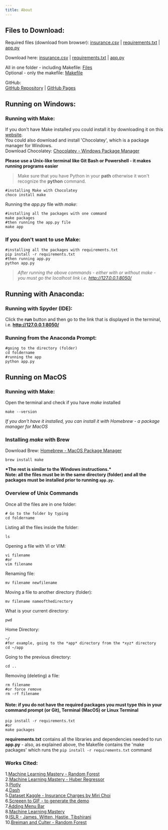 ```yaml
---
title: About
---  
```


## Files to Download:  
Required files (download from browser): [insurance.csv](https://raw.githubusercontent.com/arcelioeperez/dash-app/gh-pages/source/insurance.csv) | [requirements.txt](https://raw.githubusercontent.com/arcelioeperez/dash-app/main/assets/requirements.txt) | [app.py](https://raw.githubusercontent.com/arcelioeperez/dash-app/gh-pages/source/app.py)  

Download here: 
<a target = "_blank" href="source/insurance.csv" download>insurance.csv</a> | <a href="source/requirements.txt" download>requirements.txt</a> | <a target = "_blank" href="source/app.py" download>app.py</a>  

All in one folder - including Makefile: [Files](https://github.com/arcelioeperez/dash-app/tree/gh-pages/source)     
Optional - only the makefile: [Makefile](https://raw.githubusercontent.com/arcelioeperez/dash-app/gh-pages/source/makefile)  
             
GitHub:   
[GitHub Repository](https://github.com/arcelioeperez/dash-app/tree/gh-pages) | [GitHub Pages](https://arcelioeperez.github.io/dash-app/)  
## Running on Windows:   
### Running with Make:  
If you don't have Make installed you could install it by downloading it on this [website](http://gnuwin32.sourceforge.net/packages/make.htm).  
You could also download and install 'Chocolatey', which is a package manager for Windows.  
Download Chocolatey: [Chocolatey - Windows Package Manager](https://chocolatey.org/)  

**Please use a Unix-like terminal like Git Bash or Powershell - it makes running programs easier**  

> Make sure that you have Python in your **path** otherwise it won't recognize the **python** command.  

```
#installing Make with Chocolatey 
choco install make 
```  

Running the *app.py* file with *make*:  
```
#installing all the packages with one command
make packages
#then running the app.py file
make app
```  

### If you don't want to use Make:  
```
#installing all the packages with requirements.txt
pip install -r requirements.txt
#then running app.py
python app.py
```  

>*After running the above commands - either with or without make - you must go the localhost link i.e. http://127.0.0.1:8050/*   

## Running with Anaconda:  
### Running with Spyder (IDE):  

Click the **run** button and then go to the link that is displayed in the terminal, i.e. **http://127.0.0.1:8050/**  

### Running from the Anaconda Prompt:  

```
#going to the directory (folder)
cd foldername 
#running the app 
python app.py
```  

## Running on MacOS  
### Running with Make:  

Open the terminal and check if you have *make* installed  

```
make --version
```  
*If you don't have it installed, you can install it with Homebrew - a package manager for MacOS*  

### Installing *make* with Brew   
Download Brew: [Homebrew - MacOS Package Manager](https://brew.sh/)  
```
brew install make
```   

**\*The rest is similar to the Windows instructions.\***  
**Note: all the files must be in the same directory (folder) and all the packages must be installed prior to running `app.py`.**  

### Overview of Unix Commands
Once all the files are in one folder:  
```
# Go to the folder by typing 
cd foldername 
```  
Listing all the files inside the folder:  
```
ls
```  
Opening a file with VI or VIM:  
```
vi filename
#or 
vim filename
```  
Renaming file:  
```
mv filename newfilename
```  
Moving a file to another directory (folder):  
```
mv filename nameofthedirectory
```  
What is your current directory:  
```
pwd
```  
Home Directory:  
```
~/
#for example, going to the *app* directory from the *xyz* directory 
cd ~/app
```  
Going to the previous directory:  
```
cd .. 
```
Removing (deleting) a file:  
```
rm filename
#or force remove
rm -rf filename
```  

#### **Note:** if you do not have the required packages you must type this in your command prompt (or Git), Terminal (MacOS) or Linux Terminal   
```
pip install -r requirements.txt
#or 
make packages
```    
**requirements.txt** contains all the libraries and dependencies needed to run **app.py**  - also, as explained above, the Makefile contains the 'make packages' which runs the `pip install -r requirements.txt` command  

### Works Cited:    
1.[Machine Learning Mastery - Random Forest](https://machinelearningmastery.com/random-forest-ensemble-in-python/)  
2.[Machine Learning Mastery - Huber Regressor](https://machinelearningmastery.com/robust-regression-for-machine-learning-in-python/#:~:text=Regression%20is%20a%20modeling%20task,most%20successful%20being%20linear%20regression.)  
3.[Plotly](https://plotly.com/)   
4.[Dash](https://dash.plotly.com/)   
5.[Dataset Kaggle - Insurance Charges by Miri Choi](https://www.kaggle.com/mirichoi0218/insurance)  
6.[Screeen to GIF - to generate the demo](https://www.screentogif.com/)   
7.[Adding Menu Bar](https://dh.obdurodon.org/jekyll.xhtml)  
8.[Machine Learning Mastery](https://machinelearningmastery.com/random-forest-ensemble-in-python/)  
9.[ISLR - James, Witten, Hastie, Tibshirani](http://faculty.marshall.usc.edu/gareth-james/ISL/)  
10.[Breiman and Culter - Random Forest](https://www.stat.berkeley.edu/~breiman/RandomForests/cc_home.htm)  
 


